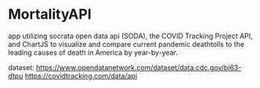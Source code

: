 # MortalityAPI
app utilizing socrata open data api (SODA), the COVID Tracking Project API, and ChartJS to visualize and compare current pandemic deathtolls to the leading causes of death in America by year-by-year.

dataset:
https://www.opendatanetwork.com/dataset/data.cdc.gov/bi63-dtpu
https://covidtracking.com/data/api
